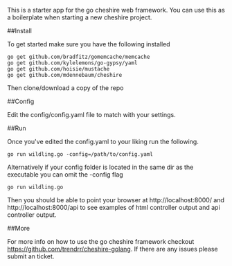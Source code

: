 This is a starter app for the go cheshire web framework. You can use this as a boilerplate when starting a new cheshire project. 

##Install

To get started make sure you have the following installed

```
go get github.com/bradfitz/gomemcache/memcache
go get github.com/kylelemons/go-gypsy/yaml
go get github.com/hoisie/mustache
go get github.com/mdennebaum/cheshire
```

Then clone/download a copy of the repo

##Config

Edit the config/config.yaml file to match with your settings.

##Run

Once you've edited the config.yaml to your liking run the following. 

```
go run wildling.go -config=/path/to/config.yaml
```

Alternatively if your config folder is located in the same dir as the executable you can omit the -config flag

```
go run wildling.go
```

Then you should be able to point your browser at http://localhost:8000/ and http://localhost:8000/api to see examples of html controller output and api controller output. 

##More

For more info on how to use the go cheshire framework checkout https://github.com/trendrr/cheshire-golang. If there are any issues please submit an ticket. 

